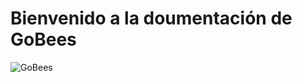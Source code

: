 # Bienvenido a la doumentación de GoBees

![GoBees](https://cloud.githubusercontent.com/assets/6546265/18811869/86df7242-82c0-11e6-9d75-244a6b40a3a7.jpg)